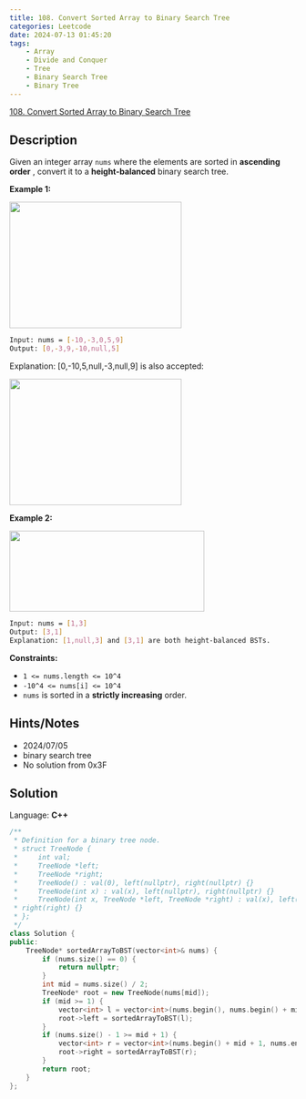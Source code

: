 ```yaml
---
title: 108. Convert Sorted Array to Binary Search Tree
categories: Leetcode
date: 2024-07-13 01:45:20
tags:
    - Array
    - Divide and Conquer
    - Tree
    - Binary Search Tree
    - Binary Tree
---
```


[108. Convert Sorted Array to Binary Search Tree](https://leetcode.com/problems/convert-sorted-array-to-binary-search-tree/description/)

## Description

Given an integer array `nums` where the elements are sorted in **ascending order** , convert it to a **height-balanced** binary search tree.

**Example 1:**

<img alt="" src="https://assets.leetcode.com/uploads/2021/02/18/btree1.jpg" style="width: 302px; height: 222px;">

```bash
Input: nums = [-10,-3,0,5,9]
Output: [0,-3,9,-10,null,5]
```

Explanation: [0,-10,5,null,-3,null,9] is also accepted:

<img alt="" src="https://assets.leetcode.com/uploads/2021/02/18/btree2.jpg" style="width: 302px; height: 222px;">

**Example 2:**

<img alt="" src="https://assets.leetcode.com/uploads/2021/02/18/btree.jpg" style="width: 342px; height: 142px;">

```bash
Input: nums = [1,3]
Output: [3,1]
Explanation: [1,null,3] and [3,1] are both height-balanced BSTs.
```

**Constraints:**

- `1 <= nums.length <= 10^4`
- `-10^4 <= nums[i] <= 10^4`
- `nums` is sorted in a **strictly increasing**  order.

## Hints/Notes

- 2024/07/05
- binary search tree
- No solution from 0x3F

## Solution

Language: **C++**

```C++
/**
 * Definition for a binary tree node.
 * struct TreeNode {
 *     int val;
 *     TreeNode *left;
 *     TreeNode *right;
 *     TreeNode() : val(0), left(nullptr), right(nullptr) {}
 *     TreeNode(int x) : val(x), left(nullptr), right(nullptr) {}
 *     TreeNode(int x, TreeNode *left, TreeNode *right) : val(x), left(left),
 * right(right) {}
 * };
 */
class Solution {
public:
    TreeNode* sortedArrayToBST(vector<int>& nums) {
        if (nums.size() == 0) {
            return nullptr;
        }
        int mid = nums.size() / 2;
        TreeNode* root = new TreeNode(nums[mid]);
        if (mid >= 1) {
            vector<int> l = vector<int>(nums.begin(), nums.begin() + mid);
            root->left = sortedArrayToBST(l);
        }
        if (nums.size() - 1 >= mid + 1) {
            vector<int> r = vector<int>(nums.begin() + mid + 1, nums.end());
            root->right = sortedArrayToBST(r);
        }
        return root;
    }
};
```
